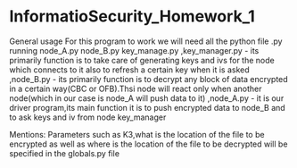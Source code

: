# InformatioSecurity_Homework_1

General usage
  For this program to work we will need all the python file .py running node_A.py node_B.py key_manage.py
 ,key_manager.py - its primarily function is to take care of generating keys and ivs for the node which connects to it also to refresh a certain key when it is asked
 ,node_B.py - its primarily function is to decrypt any block of data encrypted in a certain way(CBC or OFB).Thsi node will react only when another node(which in our case is node_A will push data to it)
 ,node_A.py - it is our driver program,its main function it is to push encrypted data to node_B and to ask keys and iv from node key_manager
  
  Mentions:
    Parameters such as K3,what is the location of the file to be encrypted as well as where is the location of the file to be decrypted will be specified in the globals.py file
